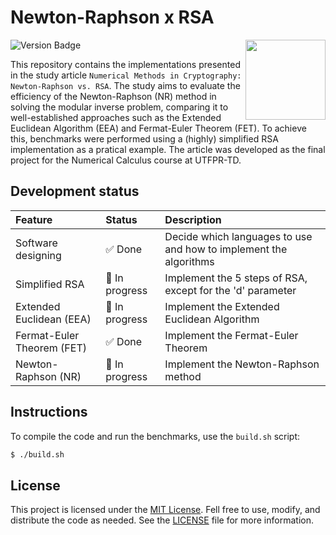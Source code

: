 # Newton-Raphson x RSA

<img align="right" width="128px" src="./.media/math.png">

![Version Badge](https://img.shields.io/badge/status-in%20development-red)

This repository contains the implementations presented in the study article `Numerical Methods in Cryptography: Newton-Raphson vs. RSA`. The study aims to evaluate the efficiency of the Newton-Raphson (NR) method in solving the modular inverse problem, comparing it to well-established approaches such as the Extended Euclidean Algorithm (EEA) and Fermat-Euler Theorem (FET). To achieve this, benchmarks were performed using a (highly) simplified RSA implementation as a pratical example. The article was developed as the final project for the Numerical Calculus course at UTFPR-TD.

## Development status

<!---
Possible status:
:white_check_mark: Done
:black_square_button: In progress
:white_square_button: Planned
--->

| Feature                  | Status                             | Description |
|:-------------------------|:-----------------------------------|:------------|
| Software designing       | :white_check_mark: Done            | Decide which languages to use and how to implement the algorithms |
| Simplified RSA           | :black_square_button: In progress  | Implement the 5 steps of RSA, except for the 'd' parameter |
| Extended Euclidean (EEA) | :black_square_button: In progress  | Implement the Extended Euclidean Algorithm |
| Fermat-Euler Theorem (FET) | :white_check_mark: Done          | Implement the Fermat-Euler Theorem |
| Newton-Raphson (NR)      | :black_square_button: In progress  | Implement the Newton-Raphson method |

## Instructions

To compile the code and run the benchmarks, use the `build.sh` script:

```bash
$ ./build.sh
```

## License

This project is licensed under the [MIT License](https://opensource.org/licence/MIT). Fell free to use, modify, and distribute the code as needed. See the [LICENSE](LICENSE) file for more information.
